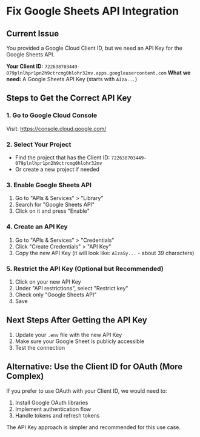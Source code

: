 # Fix Google Sheets API Integration

## Current Issue
You provided a Google Cloud Client ID, but we need an API Key for the Google Sheets API.

**Your Client ID:** `722638703449-079plnlhpr1pn2h9ctrcmg0hlohr32mv.apps.googleusercontent.com`
**What we need:** A Google Sheets API Key (starts with `AIza...`)

## Steps to Get the Correct API Key

### 1. Go to Google Cloud Console
Visit: https://console.cloud.google.com/

### 2. Select Your Project
- Find the project that has the Client ID: `722638703449-079plnlhpr1pn2h9ctrcmg0hlohr32mv`
- Or create a new project if needed

### 3. Enable Google Sheets API
1. Go to "APIs & Services" > "Library"
2. Search for "Google Sheets API"
3. Click on it and press "Enable"

### 4. Create an API Key
1. Go to "APIs & Services" > "Credentials"
2. Click "Create Credentials" > "API Key"
3. Copy the new API Key (it will look like: `AIzaSy...` - about 39 characters)

### 5. Restrict the API Key (Optional but Recommended)
1. Click on your new API Key
2. Under "API restrictions", select "Restrict key"
3. Check only "Google Sheets API"
4. Save

## Next Steps After Getting the API Key

1. Update your `.env` file with the new API Key
2. Make sure your Google Sheet is publicly accessible
3. Test the connection

## Alternative: Use the Client ID for OAuth (More Complex)
If you prefer to use OAuth with your Client ID, we would need to:
1. Install Google OAuth libraries
2. Implement authentication flow
3. Handle tokens and refresh tokens

The API Key approach is simpler and recommended for this use case.
